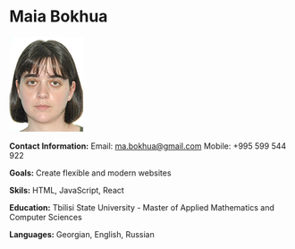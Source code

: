 # Maia Bokhua

![Photo](photo.jpg)

**Contact Information:**
Email: ma.bokhua@gmail.com
Mobile: +995 599 544 922

**Goals:** 
Create flexible and modern websites

**Skils:** 
HTML, JavaScript, React

**Education:**
Tbilisi State University - Master of Applied Mathematics and Computer Sciences

**Languages:**
Georgian, English, Russian
